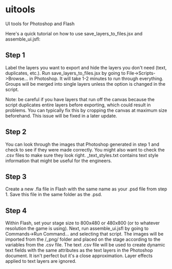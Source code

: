 uitools
========================================================================================

UI tools for Photoshop and Flash

Here's a quick tutorial on how to use save_layers_to_files.jsx and assemble_ui.jsfl:

Step 1
----------------------------------------------------------------------------------------
Label the layers you want to export and hide the layers you don't need (text, duplicates, etc.). Run save_layers_to_files.jsx by going to File->Scripts->Browse... in Photoshop. It will take 1-2 minutes to run through everything.  Groups will be merged into single layers unless the option is changed in the script.

Note: be careful if you have layers that run off the canvas because the script duplicates entire layers before exporting, which could result in problems.  You can typically fix this by cropping the canvas at maximum size beforehand.  This issue will be fixed in a later update.



Step 2
----------------------------------------------------------------------------------------
You can look through the images that Photoshop generated in step 1 and check to see if they were made correctly.  You might also want to check the .csv files to make sure they look right.  <filename>_text_styles.txt contains text style information that might be useful for the engineers.  



Step 3
----------------------------------------------------------------------------------------
Create a new .fla file in Flash with the same name as your .psd file from step 1.  Save this file in the same folder as the .psd.



Step 4
----------------------------------------------------------------------------------------
Within Flash, set your stage size to 800x480 or 480x800 (or to whatever resolution the game is using).  Next, run assemble_ui.jsfl by going to Commands->Run Command... and selecting that script.  The images will be imported from the /<filename>_png/ folder and placed on the stage according to the variables from the .csv file.  The text .csv file will be used to create dynamic text fields with the same attributes as the text layers in the Photoshop document.  It isn't perfect but it's a close approximation.  Layer effects applied to text layers are ignored. 